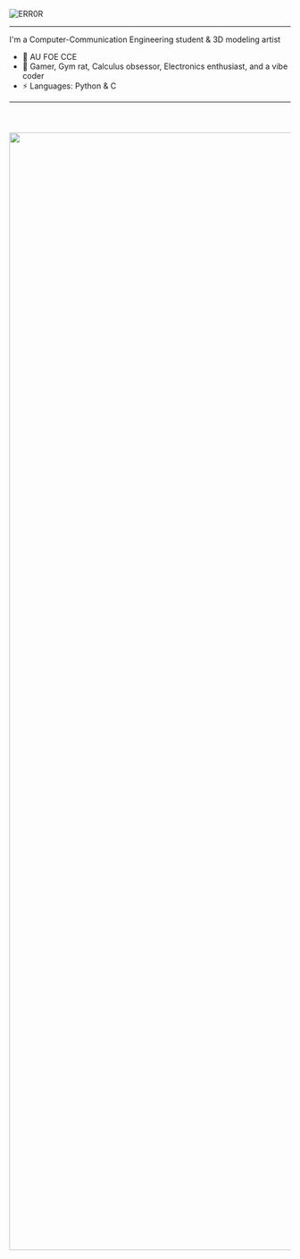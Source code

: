 ![ERR0R](https://github.com/user-attachments/assets/4c1a9c22-3f14-4e06-8f0a-32c29c742e3a)


---------------------------------------------------------------------------------------------------------------------------
I'm a Computer-Communication Engineering student & 3D modeling artist

- 🌱 AU FOE CCE
- 💬 Gamer, Gym rat, Calculus obsessor, Electronics enthusiast, and a vibe coder
- ⚡ Languages: Python & C
---------------------------------------------------------------------------------------------------------------------------
###
&nbsp;

<p align="center">
	<img width="2000" src="https://raw.githubusercontent.com/catppuccin/catppuccin/main/assets/footers/gray0_ctp_on_line.svg?sanitize=true" />
</p>


